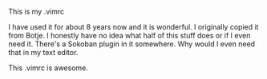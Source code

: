 This is my .vimrc

I have used it for about 8 years now and it is wonderful.
I originally copied it from Botje.
I honestly have no idea what half of this stuff does or if I even need it.
There's a Sokoban plugin in it somewhere.
Why would I even need that in my text editor.

This .vimrc is awesome.
